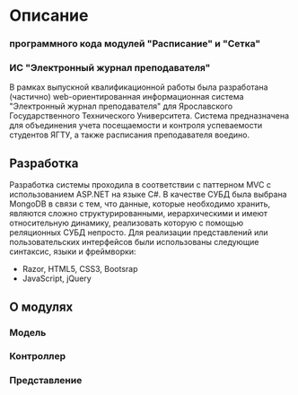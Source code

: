 # Описание
### программного кода модулей "Расписание" и "Сетка" 
### ИС "Электронный журнал преподавателя"

В рамках выпускной квалификационной работы была разработана (частично) web-ориентированная информационная система "Электронный журнал преподавателя" для Ярославского Государственного Технического Университета. Система предназначена для объединения учета посещаемости и контроля успеваемости студентов ЯГТУ, а также расписания преподавателя воедино.

## Разработка

Разработка системы проходила в соответствии с паттерном MVC с использованием ASP.NET на языке C#. В качестве СУБД была выбрана MongoDB в связи с тем, что данные, которые необходимо хранить, являются сложно структурированными, иерархическими и имеют относительную динамику, реализовать которую с помощью реляционных СУБД непросто.
Для реализации представлений или пользовательских интерфейсов были использованы следующие синтаксис, языки и фреймворки:
- Razor, HTML5, CSS3, Bootsrap
- JavaScript, jQuery

## О модулях

### Модель
### Контроллер
### Представление
